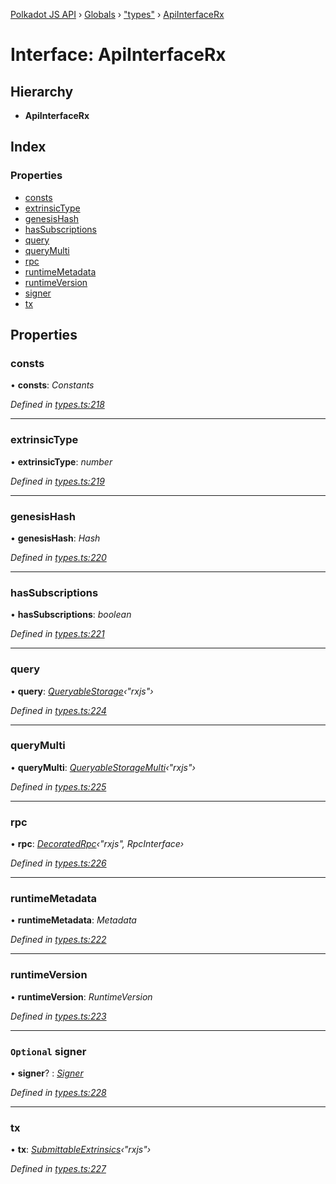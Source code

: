 [Polkadot JS API](../README.md) › [Globals](../globals.md) › ["types"](../modules/_types_.md) › [ApiInterfaceRx](_types_.apiinterfacerx.md)

# Interface: ApiInterfaceRx

## Hierarchy

* **ApiInterfaceRx**

## Index

### Properties

* [consts](_types_.apiinterfacerx.md#consts)
* [extrinsicType](_types_.apiinterfacerx.md#extrinsictype)
* [genesisHash](_types_.apiinterfacerx.md#genesishash)
* [hasSubscriptions](_types_.apiinterfacerx.md#hassubscriptions)
* [query](_types_.apiinterfacerx.md#query)
* [queryMulti](_types_.apiinterfacerx.md#querymulti)
* [rpc](_types_.apiinterfacerx.md#rpc)
* [runtimeMetadata](_types_.apiinterfacerx.md#runtimemetadata)
* [runtimeVersion](_types_.apiinterfacerx.md#runtimeversion)
* [signer](_types_.apiinterfacerx.md#optional-signer)
* [tx](_types_.apiinterfacerx.md#tx)

## Properties

###  consts

• **consts**: *Constants*

*Defined in [types.ts:218](https://github.com/polkadot-js/api/blob/8cc256fdcf/packages/api/src/types.ts#L218)*

___

###  extrinsicType

• **extrinsicType**: *number*

*Defined in [types.ts:219](https://github.com/polkadot-js/api/blob/8cc256fdcf/packages/api/src/types.ts#L219)*

___

###  genesisHash

• **genesisHash**: *Hash*

*Defined in [types.ts:220](https://github.com/polkadot-js/api/blob/8cc256fdcf/packages/api/src/types.ts#L220)*

___

###  hasSubscriptions

• **hasSubscriptions**: *boolean*

*Defined in [types.ts:221](https://github.com/polkadot-js/api/blob/8cc256fdcf/packages/api/src/types.ts#L221)*

___

###  query

• **query**: *[QueryableStorage](_types_.queryablestorage.md)‹"rxjs"›*

*Defined in [types.ts:224](https://github.com/polkadot-js/api/blob/8cc256fdcf/packages/api/src/types.ts#L224)*

___

###  queryMulti

• **queryMulti**: *[QueryableStorageMulti](../modules/_types_.md#queryablestoragemulti)‹"rxjs"›*

*Defined in [types.ts:225](https://github.com/polkadot-js/api/blob/8cc256fdcf/packages/api/src/types.ts#L225)*

___

###  rpc

• **rpc**: *[DecoratedRpc](../modules/_types_.md#decoratedrpc)‹"rxjs", RpcInterface›*

*Defined in [types.ts:226](https://github.com/polkadot-js/api/blob/8cc256fdcf/packages/api/src/types.ts#L226)*

___

###  runtimeMetadata

• **runtimeMetadata**: *Metadata*

*Defined in [types.ts:222](https://github.com/polkadot-js/api/blob/8cc256fdcf/packages/api/src/types.ts#L222)*

___

###  runtimeVersion

• **runtimeVersion**: *RuntimeVersion*

*Defined in [types.ts:223](https://github.com/polkadot-js/api/blob/8cc256fdcf/packages/api/src/types.ts#L223)*

___

### `Optional` signer

• **signer**? : *[Signer](_types_.signer.md)*

*Defined in [types.ts:228](https://github.com/polkadot-js/api/blob/8cc256fdcf/packages/api/src/types.ts#L228)*

___

###  tx

• **tx**: *[SubmittableExtrinsics](_types_.submittableextrinsics.md)‹"rxjs"›*

*Defined in [types.ts:227](https://github.com/polkadot-js/api/blob/8cc256fdcf/packages/api/src/types.ts#L227)*
